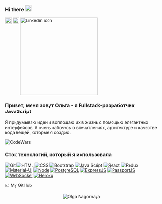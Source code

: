 ### Hi there <img src="https://media.giphy.com/media/hvRJCLFzcasrR4ia7z/giphy.gif" width="20px">

<a href="https://t.me/nagornaya_olya">

  <img align="left" alt="Olga Nagornaya | Telegram" width="22px" src="https://upload.wikimedia.org/wikipedia/commons/thumb/5/5c/Telegram_Messenger.png/768px-Telegram_Messenger.png"/>

</a>


<a href="https://www.linkedin.com/in/danila-nagornyi-250182200/">
  <img align="left" alt="Olga Nagornaya| LinkedIN" width="22px" src="https://ru.m.wikinews.org/wiki/%D0%A4%D0%B0%D0%B9%D0%BB:LinkedIn_icon_circle.svg#/media/File%3ALinkedin_circle.svg"/>
</a>
<a title="ZyMOS-Bot, CC0, через Викисклад" href="https://commons.wikimedia.org/wiki/File:Linkedin_icon.svg"><img width="256" alt="Linkedin icon" src="https://upload.wikimedia.org/wikipedia/commons/thumb/e/e9/Linkedin_icon.svg/768px-Linkedin_icon.svg.png"></a>

<br />

### Привет, меня зовут Ольга - я Fullstack-разработчик JavaScript

Я придумываю идеи и воплощаю их в жизнь с помощью элегантных интерфейсов. Я очень забочусь о впечатлениях, архитектуре и качестве кода вещей, которые я создаю.

![CodeWars](https://www.codewars.com/users/olyaNagornaya/badges/small)

### Стэк технологий, который я использовала
[![Git](https://shields.io/badge/-Git-f0efe7?logo=git&style=for-the-badge)](https://git-scm.com/)
[![HTML](https://shields.io/badge/-HTML5-E34F26?logo=html5&style=for-the-badge&logoColor=fff)](https://html5book.ru/html-html5/)
[![CSS](https://shields.io/badge/-CSS3-1572B6?logo=css3&style=for-the-badge&logoColor=fff)](https://html5book.ru/osnovy-css/)
[![Bootstrap](https://img.shields.io/badge/-Bootstrap-f9fbfa?logo=bootstrap&style=for-the-badge)](https://getbootstrap.com/)
[![Java Script](https://shields.io/badge/-Java_Script-F7DF1E?logo=javascript&style=for-the-badge&logoColor=222)](https://learn.javascript.ru/)
[![React](https://shields.io/badge/-React-282c34?logo=react&style=for-the-badge)](https://reactjs.org/)
[![Redux](https://shields.io/badge/-Redux-710B77?logo=redux&style=for-the-badge)](https://redux.js.org/)
[![Material-UI](https://img.shields.io/badge/-materialui-1572B6?logo=Material-UI&style=for-the-badge)](https://material-ui.com/ru/)
[![Node](https://shields.io/badge/-Node-333?logo=node.js&style=for-the-badge)](https://nodejs.org/en/)
[![PostgreSQL](https://shields.io/badge/-PostgreSQL-f9fbfa?logo=PostgreSQL&style=for-the-badge)](https://www.postgresql.com/)
[![ExpressJS](https://img.shields.io/badge/-Express.js-333?logo=express&style=for-the-badge)](https://expressjs.com/ru/)
[![PassportJS](https://img.shields.io/badge/-Passport.js-000000?logo=passportjs&style=for-the-badge)](http://www.passportjs.org/)
[![WebSocket](https://img.shields.io/badge/-WebSocket-f9fbfa?logo=websocket&style=for-the-badge)](https://developer.mozilla.org/ru/docs/Web/API/WebSocket)
[![Heroku](https://img.shields.io/badge/-Heroku-431490?logo=heroku&style=for-the-badge)](https://www.heroku.com/)

📈 My GitHub

<p align="center"> <img src="https://github-readme-stats.vercel.app/api?username=olyaNagornaya&show_icons=true&theme=gotham" alt="Olga Nagornaya" />

